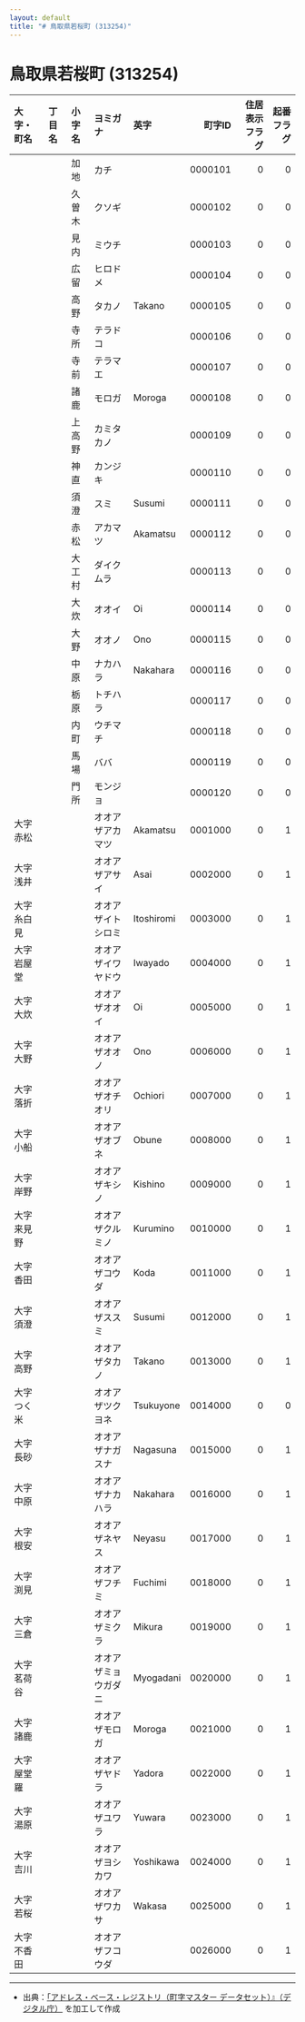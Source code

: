 ```yaml
---
layout: default
title: "# 鳥取県若桜町 (313254)"
---
```


# 鳥取県若桜町 (313254)

| 大字・町名 | 丁目名 | 小字名 | ヨミガナ | 英字 | 町字ID | 住居表示フラグ | 起番フラグ |
|:--------|:------|:------|:-----------------|:---------------------|--------:|----------:|--------:|
|  |  | 加地 | カチ |  | 0000101 | 0 | 0 |
|  |  | 久曽木 | クソギ |  | 0000102 | 0 | 0 |
|  |  | 見内 | ミウチ |  | 0000103 | 0 | 0 |
|  |  | 広留 | ヒロドメ |  | 0000104 | 0 | 0 |
|  |  | 高野 | タカノ | Takano | 0000105 | 0 | 0 |
|  |  | 寺所 | テラドコ |  | 0000106 | 0 | 0 |
|  |  | 寺前 | テラマエ |  | 0000107 | 0 | 0 |
|  |  | 諸鹿 | モロガ | Moroga | 0000108 | 0 | 0 |
|  |  | 上高野 | カミタカノ |  | 0000109 | 0 | 0 |
|  |  | 神直 | カンジキ |  | 0000110 | 0 | 0 |
|  |  | 須澄 | スミ | Susumi | 0000111 | 0 | 0 |
|  |  | 赤松 | アカマツ | Akamatsu | 0000112 | 0 | 0 |
|  |  | 大工村 | ダイクムラ |  | 0000113 | 0 | 0 |
|  |  | 大炊 | オオイ | Oi | 0000114 | 0 | 0 |
|  |  | 大野 | オオノ | Ono | 0000115 | 0 | 0 |
|  |  | 中原 | ナカハラ | Nakahara | 0000116 | 0 | 0 |
|  |  | 栃原 | トチハラ |  | 0000117 | 0 | 0 |
|  |  | 内町 | ウチマチ |  | 0000118 | 0 | 0 |
|  |  | 馬場 | ババ |  | 0000119 | 0 | 0 |
|  |  | 門所 | モンジョ |  | 0000120 | 0 | 0 |
| 大字赤松 |  |  | オオアザアカマツ | Akamatsu | 0001000 | 0 | 1 |
| 大字浅井 |  |  | オオアザアサイ | Asai | 0002000 | 0 | 1 |
| 大字糸白見 |  |  | オオアザイトシロミ | Itoshiromi | 0003000 | 0 | 1 |
| 大字岩屋堂 |  |  | オオアザイワヤドウ | Iwayado | 0004000 | 0 | 1 |
| 大字大炊 |  |  | オオアザオオイ | Oi | 0005000 | 0 | 1 |
| 大字大野 |  |  | オオアザオオノ | Ono | 0006000 | 0 | 1 |
| 大字落折 |  |  | オオアザオチオリ | Ochiori | 0007000 | 0 | 1 |
| 大字小船 |  |  | オオアザオブネ | Obune | 0008000 | 0 | 1 |
| 大字岸野 |  |  | オオアザキシノ | Kishino | 0009000 | 0 | 1 |
| 大字来見野 |  |  | オオアザクルミノ | Kurumino | 0010000 | 0 | 1 |
| 大字香田 |  |  | オオアザコウダ | Koda | 0011000 | 0 | 1 |
| 大字須澄 |  |  | オオアザススミ | Susumi | 0012000 | 0 | 1 |
| 大字高野 |  |  | オオアザタカノ | Takano | 0013000 | 0 | 1 |
| 大字つく米 |  |  | オオアザツクヨネ | Tsukuyone | 0014000 | 0 | 0 |
| 大字長砂 |  |  | オオアザナガスナ | Nagasuna | 0015000 | 0 | 1 |
| 大字中原 |  |  | オオアザナカハラ | Nakahara | 0016000 | 0 | 1 |
| 大字根安 |  |  | オオアザネヤス | Neyasu | 0017000 | 0 | 1 |
| 大字渕見 |  |  | オオアザフチミ | Fuchimi | 0018000 | 0 | 1 |
| 大字三倉 |  |  | オオアザミクラ | Mikura | 0019000 | 0 | 1 |
| 大字茗荷谷 |  |  | オオアザミョウガダニ | Myogadani | 0020000 | 0 | 1 |
| 大字諸鹿 |  |  | オオアザモロガ | Moroga | 0021000 | 0 | 1 |
| 大字屋堂羅 |  |  | オオアザヤドラ | Yadora | 0022000 | 0 | 1 |
| 大字湯原 |  |  | オオアザユワラ | Yuwara | 0023000 | 0 | 1 |
| 大字吉川 |  |  | オオアザヨシカワ | Yoshikawa | 0024000 | 0 | 1 |
| 大字若桜 |  |  | オオアザワカサ | Wakasa | 0025000 | 0 | 1 |
| 大字不香田 |  |  | オオアザフコウダ |  | 0026000 | 0 | 1 |

---

- 出典：[「アドレス・ベース・レジストリ（町字マスター データセット）』（デジタル庁）](https://www.digital.go.jp/policies/base_registry_address/) を加工して作成